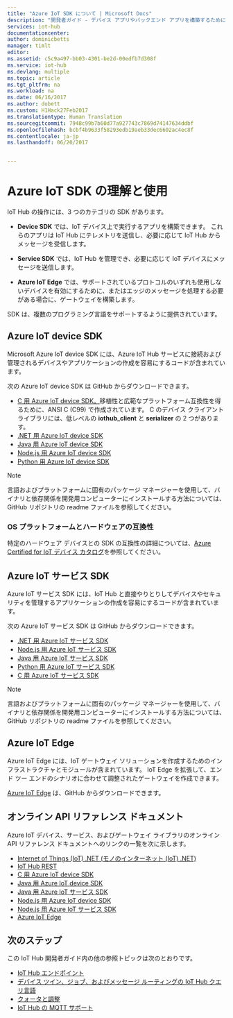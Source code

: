 ```yaml
---
title: "Azure IoT SDK について | Microsoft Docs"
description: "開発者ガイド - デバイス アプリやバックエンド アプリを構築するために使用できる、さまざまな Azure IoT device SDK およびサービス SDK に関する情報とリンク。"
services: iot-hub
documentationcenter: 
author: dominicbetts
manager: timlt
editor: 
ms.assetid: c5c9a497-bb03-4301-be2d-00edfb7d308f
ms.service: iot-hub
ms.devlang: multiple
ms.topic: article
ms.tgt_pltfrm: na
ms.workload: na
ms.date: 06/16/2017
ms.author: dobett
ms.custom: H1Hack27Feb2017
ms.translationtype: Human Translation
ms.sourcegitcommit: 7948c99b7b60d77a927743c7869d74147634ddbf
ms.openlocfilehash: bcbf4b9633f58293edb19aeb33dec6602ac4ec8f
ms.contentlocale: ja-jp
ms.lasthandoff: 06/20/2017


---
```

# <a name="understand-and-use-azure-iot-sdks"></a>Azure IoT SDK の理解と使用

IoT Hub の操作には、3 つのカテゴリの SDK があります。

* **Device SDK** では、IoT デバイス上で実行するアプリを構築できます。 これらのアプリは IoT Hub にテレメトリを送信し、必要に応じて IoT Hub からメッセージを受信します。

* **Service SDK** では、IoT Hub を管理でき、必要に応じて IoT デバイスにメッセージを送信します。

* **Azure IoT Edge** では、サポートされているプロトコルのいずれも使用しないデバイスを有効にするために、またはエッジのメッセージを処理する必要がある場合に、ゲートウェイを構築します。

SDK は、複数のプログラミング言語をサポートするように提供されています。

## <a name="azure-iot-device-sdks"></a>Azure IoT device SDK

Microsoft Azure IoT device SDK には、Azure IoT Hub サービスに接続および管理されるデバイスやアプリケーションの作成を容易にするコードが含まれています。

次の Azure IoT device SDK は GitHub からダウンロードできます。

* [C 用 Azure IoT device SDK。][lnk-c-device-sdk]移植性と広範なプラットフォーム互換性を得るために、ANSI C (C99) で作成されています。 C のデバイス クライアント ライブラリには、低レベルの **iothub_client** と **serializer** の 2 つがあります。
* [.NET 用 Azure IoT device SDK][lnk-dotnet-device-sdk]
* [Java 用 Azure IoT device SDK][lnk-java-device-sdk]
* [Node.js 用 Azure IoT device SDK][lnk-node-device-sdk]
* [Python 用 Azure IoT device SDK][lnk-python-device-sdk]

> [!NOTE]
> 言語およびプラットフォームに固有のパッケージ マネージャーを使用して、バイナリと依存関係を開発用コンピューターにインストールする方法については、GitHub リポジトリの readme ファイルを参照してください。
> 
> 

### <a name="os-platform-and-hardware-compatibility"></a>OS プラットフォームとハードウェアの互換性

特定のハードウェア デバイスとの SDK の互換性の詳細については、[Azure Certified for IoT デバイス カタログ][lnk-certified]を参照してください。

## <a name="azure-iot-service-sdks"></a>Azure IoT サービス SDK

Azure IoT サービス SDK には、IoT Hub と直接やりとりしてデバイスやセキュリティを管理するアプリケーションの作成を容易にするコードが含まれています。

次の Azure IoT サービス SDK は GitHub からダウンロードできます。

* [.NET 用 Azure IoT サービス SDK][lnk-dotnet-service-sdk]
* [Node.js 用 Azure IoT サービス SDK][lnk-node-service-sdk]
* [Java 用 Azure IoT サービス SDK][lnk-java-service-sdk]
* [Python 用 Azure IoT サービス SDK][lnk-python-service-sdk]
* [C 用 Azure IoT サービス SDK][lnk-c-service-sdk]

> [!NOTE]
> 言語およびプラットフォームに固有のパッケージ マネージャーを使用して、バイナリと依存関係を開発用コンピューターにインストールする方法については、GitHub リポジトリの readme ファイルを参照してください。

## <a name="azure-iot-edge"></a>Azure IoT Edge

Azure IoT Edge には、IoT ゲートウェイ ソリューションを作成するためのインフラストラクチャとモジュールが含まれています。 IoT Edge を拡張して、エンド ツー エンドのシナリオに合わせて調整されたゲートウェイを作成できます。

[Azure IoT Edge][lnk-iot-edge] は、GitHub からダウンロードできます。

## <a name="online-api-reference-documentation"></a>オンライン API リファレンス ドキュメント

Azure IoT デバイス、サービス、およびゲートウェイ ライブラリのオンライン API リファレンス ドキュメントへのリンクの一覧を次に示します。

* [Internet of Things (IoT) .NET (モノのインターネット (IoT) .NET)][lnk-dotnet-ref]
* [IoT Hub REST][lnk-rest-ref]
* [C 用 Azure IoT device SDK][lnk-c-ref]
* [Java 用 Azure IoT device SDK][lnk-java-ref]
* [Java 用 Azure IoT サービス SDK][lnk-java-service-ref]
* [Node.js 用 Azure IoT device SDK][lnk-node-ref]
* [Node.js 用 Azure IoT サービス SDK][lnk-node-service-ref]
* [Azure IoT Edge][lnk-gateway-ref]

## <a name="next-steps"></a>次のステップ

この IoT Hub 開発者ガイド内の他の参照トピックは次のとおりです。

* [IoT Hub エンドポイント][lnk-devguide-endpoints]
* [デバイス ツイン、ジョブ、およびメッセージ ルーティングの IoT Hub クエリ言語][lnk-devguide-query]
* [クォータと調整][lnk-devguide-quotas]
* [IoT Hub の MQTT サポート][lnk-devguide-mqtt]

<!-- Links and images -->

[lnk-c-device-sdk]: https://github.com/Azure/azure-iot-sdk-c
[lnk-c-service-sdk]: https://github.com/Azure/azure-iot-sdk-c/tree/master/iothub_service_client
[lnk-dotnet-device-sdk]: https://github.com/Azure/azure-iot-sdk-csharp/tree/master/device
[lnk-java-device-sdk]: https://github.com/Azure/azure-iot-sdk-java/tree/master/device
[lnk-dotnet-service-sdk]: https://github.com/Azure/azure-iot-sdk-csharp/tree/master/service
[lnk-java-service-sdk]: https://github.com/Azure/azure-iot-sdk-java/tree/master/service
[lnk-node-device-sdk]: https://github.com/Azure/azure-iot-sdk-node/tree/master/device
[lnk-node-service-sdk]: https://github.com/Azure/azure-iot-sdk-node/tree/master/service
[lnk-python-device-sdk]: https://github.com/Azure/azure-iot-sdk-python/tree/master/device
[lnk-python-service-sdk]: https://github.com/Azure/azure-iot-sdk-python/tree/master/service
[lnk-certified]: https://catalog.azureiotsuite.com/
[lnk-iot-edge]: https://github.com/Azure/iot-edge

[lnk-dotnet-ref]: https://docs.microsoft.com/dotnet/api/microsoft.azure.devices
[lnk-c-ref]: https://azure.github.io/azure-iot-sdk-c/index.html
[lnk-java-ref]: https://docs.microsoft.com/java/api/com.microsoft.azure.sdk.iot.device
[lnk-node-ref]: https://azure.github.io/azure-iot-sdk-node/
[lnk-rest-ref]: https://docs.microsoft.com/rest/api/iothub/
[lnk-java-service-ref]: https://docs.microsoft.com/java/api/com.microsoft.azure.sdk.iot.service.auth
[lnk-node-service-ref]: https://azure.github.io/azure-iot-sdk-node/
[lnk-gateway-ref]: http://azure.github.io/iot-edge/api_reference/c/html/

[lnk-devguide-endpoints]: iot-hub-devguide-endpoints.md
[lnk-devguide-quotas]: iot-hub-devguide-quotas-throttling.md
[lnk-devguide-query]: iot-hub-devguide-query-language.md
[lnk-devguide-mqtt]: iot-hub-mqtt-support.md

